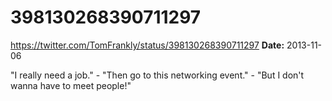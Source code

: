 # 398130268390711297
https://twitter.com/TomFrankly/status/398130268390711297
**Date:** 2013-11-06

"I really need a job." - "Then go to this networking event." - "But I don't wanna have to meet people!"
